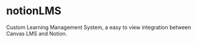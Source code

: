 # notionLMS
Custom Learning Management System, a easy to view integration between Canvas LMS and Notion.
